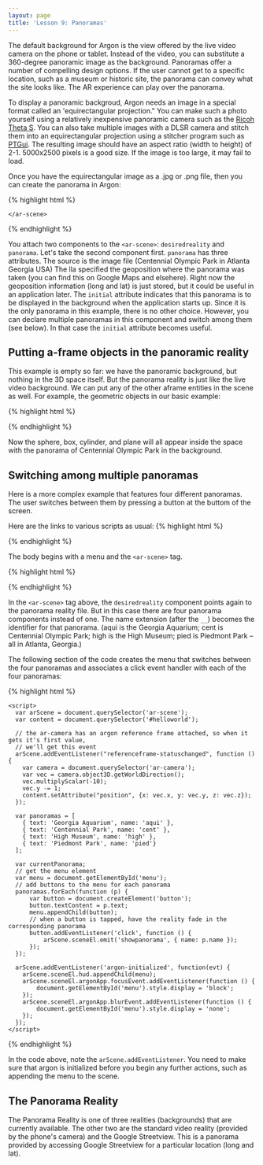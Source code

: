 ```yaml
---
layout: page
title: 'Lesson 9: Panoramas'
---
```


The default background for Argon is the view offered by the live video camera on the phone or tablet. Instead of the video, you can substitute a 360-degree panoramic image as the background. Panoramas offer a number of compelling design options. If the user cannot get to a specific location, such as a museum or historic site, the panorama can convey what the site looks like. The AR experience can play over the panorama. 

To display a panoramic backgroud, Argon needs an image in a special format called an 'equirectangular projection." You can make such a photo yourself using a relatively inexpensive panoramic camera such as the [Ricoh Theta S](https://theta360.com/en/about/theta/s.html). You can also take multiple images with a DLSR camera and stitch them into an equirectangular projection using a stitcher program such as [PTGui](https://www.ptgui.com). The resulting image should have an aspect ratio (width to height) of 2-1. 5000x2500 pixels is a good size. If the image is too large, it may fail to load. 

Once you have the equirectangular image as a .jpg or .png file, then you can create the panorama in Argon:

{% highlight html %}
<html>
  <head>
    <title>Hello, World! Argon + A-Frame</title>
    <meta name="description" content="Panorama Argon + A-Frame">
    <script src="../resources/js/aframe.js"></script>
    <script src="../resources/js/argon.min.js"></script>
    <script src="../build.js"></script>
  </head>
  <body>
    <ar-scene desiredreality="src:url(../resources/reality/panorama/index.html);" panorama="src:url(panoramas/cent.jpg);lla:'-84.3931 33.7608 309';initial:true;">

    </ar-scene>
  </body>
</html>
{% endhighlight %}

You attach two components to the `<ar-scene>`:  `desiredreality` and `panorama`. Let's take the second component first. `panorama` has three attributes. The source is the image file (Centennial Olympic Park in Atlanta Georgia USA) The lla specified the geoposition where the panorama was taken (you can find this on Google Maps and elsehere). Right now the geoposition information (long and lat) is just stored, but it could be useful in an application later. The `initial` attribute indicates that this panorama is to be displayed in the background when the application starts up. Since it is the only panorama in this example, there is no other choice. However, you can declare multiple panoramas in this component and switch among them (see below). In that case the `initial` attribute becomes useful.


## Putting a-frame objects in the panoramic reality  

This example is empty so far: we  have the panoramic background, but nothing in the 3D space itself. But the panorama reality is just like the live video background. We can put any of the other aframe entities in the scene as well. For example, the geometric objects in our basic example:


{% highlight html %}
<html>
  <head>
    <title>Hello, World! Argon + A-Frame</title>
    <meta name="description" content="Panorama Argon + A-Frame">
    <script src="../resources/js/aframe.js"></script>
    <script src="../resources/js/argon.min.js"></script>
    <script src="../build.js"></script>
  </head>
  <body>
    <ar-scene desiredreality="src:url(../resources/reality/panorama/index.html);" panorama="src:url(panoramas/cent.jpg);lla:'-84.3931 33.7608 309';initial:true;">
      <a-entity id="helloworld" position="0 -1 -8">
      <a-sphere position="0 1.25 -1" radius="1.25" color="#EF2D5E"></a-sphere>
      <a-box position="-1 0.5 1" rotation="0 45 0" width="1" height="1" depth="1"  color="#4CC3D9"></a-box>
      <a-cylinder position="1 0.75 1" radius="0.5" height="1.5" color="#FFC65D"></a-cylinder>
      <a-plane rotation="-90 0 0" width="4" height="4" color="#7BC8A4"></a-plane>
      </a-entity>
    </ar-scene>
  </body>
</html>
{% endhighlight %}

Now the sphere, box, cylinder, and plane will all appear inside the space with the panorama of Centennial Olympic Park in the background. 


## Switching among multiple panoramas  

Here is a more complex example that features four different panoramas. The user switches between them by pressing a button at the buttom of the screen.

Here are the links to various scripts as usual:
{% highlight html %}
<html>
  <head>
    <title>Hello, World! Argon + A-Frame</title>
    <meta name="description" content="Hello, World! Argon + A-Frame">
    <script src="../resources/js/aframe.js"></script>
    <script src="../resources/js/argon.min.js"></script>
    <script src="../build.js"></script>
    <script src="../resources/js/CSS3DArgonRenderer.js"></script>
    <script src="../resources/js/CSS3DArgonHUD.js"></script>
    <script src="../resources/js/aframe-look-at-component.js"></script>
	  <link rel="stylesheet" type="text/css" href="../resources/style.css">
  </head>

{% endhighlight %}

The body begins with a menu and the `<ar-scene>` tag.

{% highlight html %}  
  <body>
    <div id="menu" class="menu"></div>
    <ar-scene desiredreality="src:url(../resources/reality/panorama/index.html);" panorama__aqui="src:url(panoramas/aqui.jpg);lla:-84.3951 33.7634 206;initial:true;" panorama__cent="src:url(panoramas/cent.jpg);lla:'-84.3931 33.7608 309';" panorama__high="src:url(panoramas/high.jpg);lla:'-84.38584 33.79035 289';" panorama__pied="src: url(panoramas/pied.jpg);lla:'-84.37427 33.78577 271';">
    </ar-scene>
{% endhighlight %}    

In the `<ar-scene>` tag above, the `desiredreality` component points again to the panorama reality file. But in this case there are four panorama components instead of one. The name extension (after the `__`) becomes the identifier for that panorama. (aqui is the Georgia Aquarium; cent is Centennial Olympic Park; high is the High Museum; pied is Piedmont Park – all in Atlanta, Georgia.)

The following section of the code creates the menu that switches between the four panoramas and associates a click event handler with each of the four panoramas:

{% highlight html %}    
    
    <script>
      var arScene = document.querySelector('ar-scene');
      var content = document.querySelector('#helloworld');

      // the ar-camera has an argon reference frame attached, so when it gets it's first value,
      // we'll get this event 
      arScene.addEventListener("referenceframe-statuschanged", function () {
        var camera = document.querySelector('ar-camera');
        var vec = camera.object3D.getWorldDirection();
        vec.multiplyScalar(-10);
        vec.y -= 1;
        content.setAttribute("position", {x: vec.x, y: vec.y, z: vec.z});
      });

      var panoramas = [
        { text: 'Georgia Aquarium', name: 'aqui' },
        { text: 'Centennial Park', name: 'cent' },
        { text: 'High Museum', name: 'high' },
        { text: 'Piedmont Park', name: 'pied'}
      ];

      var currentPanorama;
      // get the menu element
      var menu = document.getElementById('menu');
      // add buttons to the menu for each panorama
      panoramas.forEach(function (p) {
          var button = document.createElement('button');
          button.textContent = p.text;
          menu.appendChild(button);
          // when a button is tapped, have the reality fade in the corresponding panorama
          button.addEventListener('click', function () {
              arScene.sceneEl.emit('showpanorama', { name: p.name });     
          });
      });
      
      arScene.addEventListener('argon-initialized', function(evt) {
        arScene.sceneEl.hud.appendChild(menu);
        arScene.sceneEl.argonApp.focusEvent.addEventListener(function () {
            document.getElementById('menu').style.display = 'block';
        });
        arScene.sceneEl.argonApp.blurEvent.addEventListener(function () {
            document.getElementById('menu').style.display = 'none';
        });      
      });
    </script>
  </body>
</html>
{% endhighlight %}


In the code above, note the `arScene.addEventListener`. You need to make sure that argon is initialized before you begin any further actions, such as appending the menu to the scene. 

## The Panorama Reality

The Panorama Reality is one of three realities (backgrounds) that are currently available. The other two are the standard video reality (provided by the phone's camera) and the Google Streetview. This is a panorama provided by accessing Google Streetview for a particular location (long and lat).  





